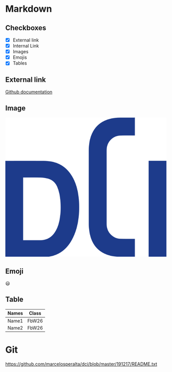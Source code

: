 # Markdown

## Checkboxes

- [x] External link
- [X] Internal Link
- [x] Images
- [x] Emojis
- [x] Tables

## External link

[Github documentation](https://help.github.com/en)

## Image

![DCI](./dci.svg)

## Emoji

:smiley:

## Table

Names | Class
------------ | -------------
Name1 | FbW26
Name2 | FbW26


# Git

https://github.com/marcelosperalta/dci/blob/master/191217/README.txt
